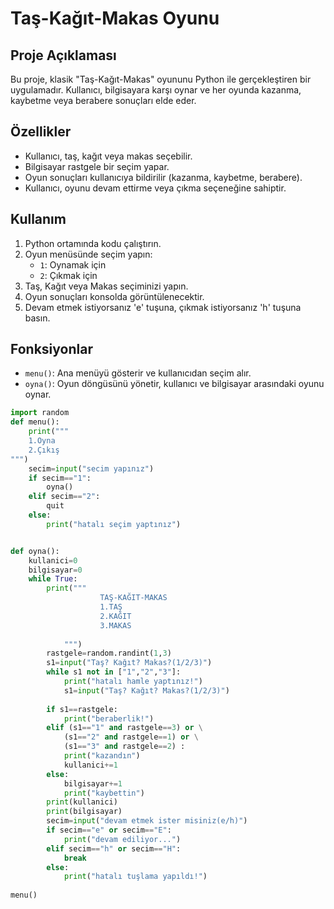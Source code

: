 # Taş-Kağıt-Makas Oyunu

## Proje Açıklaması
Bu proje, klasik "Taş-Kağıt-Makas" oyununu Python ile gerçekleştiren bir uygulamadır. Kullanıcı, bilgisayara karşı oynar ve her oyunda kazanma, kaybetme veya berabere sonuçları elde eder.

## Özellikler
- Kullanıcı, taş, kağıt veya makas seçebilir.
- Bilgisayar rastgele bir seçim yapar.
- Oyun sonuçları kullanıcıya bildirilir (kazanma, kaybetme, berabere).
- Kullanıcı, oyunu devam ettirme veya çıkma seçeneğine sahiptir.

## Kullanım
1. Python ortamında kodu çalıştırın.
2. Oyun menüsünde seçim yapın:
   - `1`: Oynamak için
   - `2`: Çıkmak için
3. Taş, Kağıt veya Makas seçiminizi yapın.
4. Oyun sonuçları konsolda görüntülenecektir.
5. Devam etmek istiyorsanız 'e' tuşuna, çıkmak istiyorsanız 'h' tuşuna basın.

## Fonksiyonlar
- `menu()`: Ana menüyü gösterir ve kullanıcıdan seçim alır.
- `oyna()`: Oyun döngüsünü yönetir, kullanıcı ve bilgisayar arasındaki oyunu oynar.



```python
import random
def menu():
    print("""
    1.Oyna 
    2.Çıkış    
""")
    secim=input("secim yapınız")
    if secim=="1":
        oyna()        
    elif secim=="2":
        quit
    else:
        print("hatalı seçim yaptınız")


def oyna():
    kullanici=0
    bilgisayar=0
    while True:
        print("""
                    TAŞ-KAĞIT-MAKAS
                    1.TAŞ
                    2.KAĞIT
                    3.MAKAS
            
            """)
        rastgele=random.randint(1,3)
        s1=input("Taş? Kağıt? Makas?(1/2/3)")
        while s1 not in ["1","2","3"]:
            print("hatalı hamle yaptınız!")
            s1=input("Taş? Kağıt? Makas?(1/2/3)")
 
        if s1==rastgele:
            print("beraberlik!")
        elif (s1=="1" and rastgele==3) or \
            (s1=="2" and rastgele==1) or \
            (s1=="3" and rastgele==2) :
            print("kazandın")
            kullanici+=1
        else: 
            bilgisayar+=1
            print("kaybettin")
        print(kullanici)
        print(bilgisayar)
        secim=input("devam etmek ister misiniz(e/h)")  
        if secim=="e" or secim=="E":
            print("devam ediliyor...")
        elif secim=="h" or secim=="H":
            break
        else:
            print("hatalı tuşlama yapıldı!")  
            
menu()
